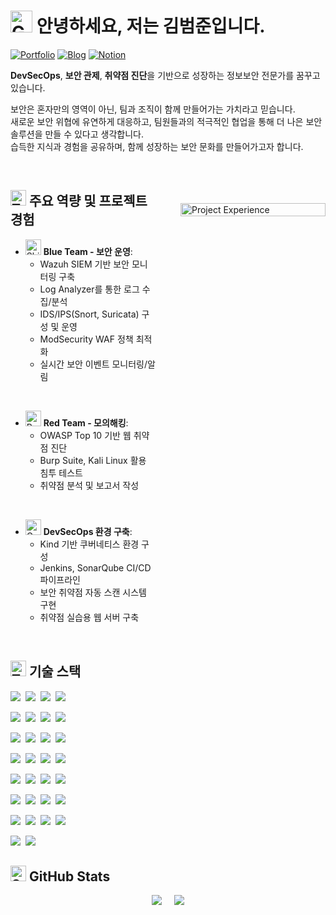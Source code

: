 # <img src="https://raw.githubusercontent.com/Tarikul-Islam-Anik/Animated-Fluent-Emojis/master/Emojis/Smilies/Smiling%20Face%20with%20Open%20Hands.png" alt="Greeting" width="35" height="35" /> 안녕하세요, 저는 김범준입니다.

[![Portfolio](https://img.shields.io/static/v1?label=&message=Portfolio&color=B4E4FF&style=flat-square&logo=notion&logoColor=black)](https://redryan90.github.io/Portfolio/)
[![Blog](https://img.shields.io/static/v1?label=&message=Blog&color=FFB4B4&style=flat-square&logoColor=black)](https://sky80322.tistory.com/)
[![Notion](https://img.shields.io/static/v1?label=&message=Notion&color=D4B4FF&style=flat-square&logo=notion&logoColor=black)](https://www.notion.so/Joon-s-Information-Security-Record-2e8d6eb090ec4e608137dad26e774881)

**DevSecOps**, **보안 관제**, **취약점 진단**을 기반으로 성장하는 정보보안 전문가를 꿈꾸고 있습니다.

보안은 혼자만의 영역이 아닌, 팀과 조직이 함께 만들어가는 가치라고 믿습니다. </br>
새로운 보안 위협에 유연하게 대응하고, 팀원들과의 적극적인 협업을 통해 더 나은 보안 솔루션을 만들 수 있다고 생각합니다. </br>
습득한 지식과 경험을 공유하며, 함께 성장하는 보안 문화를 만들어가고자 합니다.

</br>

<div style="display: flex; align-items: flex-start; gap: 40px;">
<div style="flex: 1;">

## <img src="https://raw.githubusercontent.com/Tarikul-Islam-Anik/Animated-Fluent-Emojis/master/Emojis/Objects/Telescope.png" alt="Telescope" width="25" height="25" /> 주요 역량 및 프로젝트 경험

- <img src="https://raw.githubusercontent.com/Tarikul-Islam-Anik/Animated-Fluent-Emojis/master/Emojis/Objects/Shield.png" alt="Shield" width="25" height="25" /> **Blue Team - 보안 운영**: 
  - Wazuh SIEM 기반 보안 모니터링 구축
  - Log Analyzer를 통한 로그 수집/분석
  - IDS/IPS(Snort, Suricata) 구성 및 운영
  - ModSecurity WAF 정책 최적화
  - 실시간 보안 이벤트 모니터링/알림

</br>

- <img src="https://raw.githubusercontent.com/Tarikul-Islam-Anik/Animated-Fluent-Emojis/master/Emojis/Travel%20and%20places/Rocket.png" alt="Rocket" width="25" height="25" /> **Red Team - 모의해킹**: 
  - OWASP Top 10 기반 웹 취약점 진단
  - Burp Suite, Kali Linux 활용 침투 테스트
  - 취약점 분석 및 보고서 작성

</br>

- <img src="https://raw.githubusercontent.com/Tarikul-Islam-Anik/Animated-Fluent-Emojis/master/Emojis/Objects/Gear.png" alt="Gear" width="25" height="25" /> **DevSecOps 환경 구축**:
  - Kind 기반 쿠버네티스 환경 구성
  - Jenkins, SonarQube CI/CD 파이프라인
  - 보안 취약점 자동 스캔 시스템 구현
  - 취약점 실습용 웹 서버 구축

</div>
<div style="flex: 1;">
    <img src="./docs/images/struggle.png" alt="Project Experience" width="100%" style="margin-top: 50px;"/>
</div>
</div>

</br>

## <img src="https://raw.githubusercontent.com/Tarikul-Islam-Anik/Animated-Fluent-Emojis/master/Emojis/Objects/Hammer%20and%20Wrench.png" alt="Tools" width="25" height="25" /> 기술 스택

<p align="left">
  <img src="https://img.shields.io/static/v1?label=&message=Wazuh&color=B4E4FF&style=flat-square&logoColor=black"/>&nbsp;
  <img src="https://img.shields.io/static/v1?label=&message=Snort&color=FFB4B4&style=flat-square&logoColor=black"/>&nbsp;
  <img src="https://img.shields.io/static/v1?label=&message=Suricata&color=D4B4FF&style=flat-square&logoColor=black"/>&nbsp;
  <img src="https://img.shields.io/static/v1?label=&message=ModSecurity&color=B4F4D0&style=flat-square&logoColor=black"/>
</p>

<p align="left">
  <img src="https://img.shields.io/static/v1?label=&message=Wireshark&color=B4E4FF&style=flat-square&logo=wireshark&logoColor=black"/>&nbsp;
  <img src="https://img.shields.io/static/v1?label=&message=GNS3&color=FFB4B4&style=flat-square&logo=cisco&logoColor=black"/>&nbsp;
  <img src="https://img.shields.io/static/v1?label=&message=Zabbix&color=D4B4FF&style=flat-square&logoColor=black"/>&nbsp;
  <img src="https://img.shields.io/static/v1?label=&message=SNMP&color=B4F4D0&style=flat-square&logoColor=black"/>
</p>

<p align="left">
  <img src="https://img.shields.io/static/v1?label=&message=Burp Suite&color=B4E4FF&style=flat-square&logoColor=black"/>&nbsp;
  <img src="https://img.shields.io/static/v1?label=&message=OWASP ZAP&color=FFB4B4&style=flat-square&logo=owasp&logoColor=black"/>&nbsp;
  <img src="https://img.shields.io/static/v1?label=&message=Kali Linux&color=D4B4FF&style=flat-square&logo=kalilinux&logoColor=black"/>&nbsp;
  <img src="https://img.shields.io/static/v1?label=&message=Metasploit&color=B4F4D0&style=flat-square&logoColor=black"/>
</p>

<p align="left">
  <img src="https://img.shields.io/static/v1?label=&message=Kubernetes&color=B4E4FF&style=flat-square&logo=kubernetes&logoColor=black"/>&nbsp;
  <img src="https://img.shields.io/static/v1?label=&message=Kind&color=FFB4B4&style=flat-square&logoColor=black"/>&nbsp;
  <img src="https://img.shields.io/static/v1?label=&message=Docker&color=D4B4FF&style=flat-square&logo=docker&logoColor=black"/>&nbsp;
  <img src="https://img.shields.io/static/v1?label=&message=Jenkins&color=B4F4D0&style=flat-square&logo=jenkins&logoColor=black"/>
</p>

<p align="left">
  <img src="https://img.shields.io/static/v1?label=&message=GitHub&color=B4E4FF&style=flat-square&logo=github&logoColor=black"/>&nbsp;
  <img src="https://img.shields.io/static/v1?label=&message=SonarQube&color=FFB4B4&style=flat-square&logo=sonarqube&logoColor=black"/>&nbsp;
  <img src="https://img.shields.io/static/v1?label=&message=HTML5&color=D4B4FF&style=flat-square&logo=html5&logoColor=black"/>&nbsp;
  <img src="https://img.shields.io/static/v1?label=&message=CSS3&color=B4F4D0&style=flat-square&logo=css3&logoColor=black"/>
</p>

<p align="left">
  <img src="https://img.shields.io/static/v1?label=&message=JavaScript&color=B4E4FF&style=flat-square&logo=javascript&logoColor=black"/>&nbsp;
  <img src="https://img.shields.io/static/v1?label=&message=PHP&color=FFB4B4&style=flat-square&logo=php&logoColor=black"/>&nbsp;
  <img src="https://img.shields.io/static/v1?label=&message=Linux&color=D4B4FF&style=flat-square&logo=linux&logoColor=black"/>&nbsp;
  <img src="https://img.shields.io/static/v1?label=&message=Bash&color=B4F4D0&style=flat-square&logo=gnubash&logoColor=black"/>
</p>

<p align="left">
  <img src="https://img.shields.io/static/v1?label=&message=MySQL&color=B4E4FF&style=flat-square&logo=mysql&logoColor=black"/>&nbsp;
  <img src="https://img.shields.io/static/v1?label=&message=MariaDB&color=FFB4B4&style=flat-square&logo=mariadb&logoColor=black"/>&nbsp;
  <img src="https://img.shields.io/static/v1?label=&message=Notion&color=D4B4FF&style=flat-square&logo=notion&logoColor=black"/>&nbsp;
  <img src="https://img.shields.io/static/v1?label=&message=Obsidian&color=B4F4D0&style=flat-square&logo=obsidian&logoColor=black"/>
</p>

<p align="left">
  <img src="https://img.shields.io/static/v1?label=&message=Microsoft Office&color=B4E4FF&style=flat-square&logo=microsoftoffice&logoColor=black"/>&nbsp;
  <img src="https://img.shields.io/static/v1?label=&message=Canva&color=FFB4B4&style=flat-square&logo=canva&logoColor=black"/>
</p>


## <img src="https://raw.githubusercontent.com/Tarikul-Islam-Anik/Animated-Fluent-Emojis/master/Emojis/Objects/Bar%20Chart.png" alt="Stats" width="25" height="25" /> GitHub Stats
<div align="center" style="display: flex; justify-content: center; gap: 20px;">
  <img src="https://github-readme-stats-sigma-five.vercel.app/api?username=redryan90&show_icons=true&theme=tokyonight&locale=kr" />
  <img src="https://github-readme-stats.vercel.app/api/top-langs/?username=redryan90&layout=compact&theme=tokyonight&locale=kr" />
</div>
